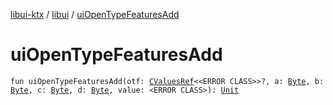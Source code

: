[libui-ktx](../index.md) / [libui](index.md) / [uiOpenTypeFeaturesAdd](./ui-open-type-features-add.md)

# uiOpenTypeFeaturesAdd

`fun uiOpenTypeFeaturesAdd(otf: `[`CValuesRef`](../kotlinx.cinterop/-c-values-ref/index.md)`<<ERROR CLASS>>?, a: `[`Byte`](https://kotlinlang.org/api/latest/jvm/stdlib/kotlin/-byte/index.html)`, b: `[`Byte`](https://kotlinlang.org/api/latest/jvm/stdlib/kotlin/-byte/index.html)`, c: `[`Byte`](https://kotlinlang.org/api/latest/jvm/stdlib/kotlin/-byte/index.html)`, d: `[`Byte`](https://kotlinlang.org/api/latest/jvm/stdlib/kotlin/-byte/index.html)`, value: <ERROR CLASS>): `[`Unit`](https://kotlinlang.org/api/latest/jvm/stdlib/kotlin/-unit/index.html)